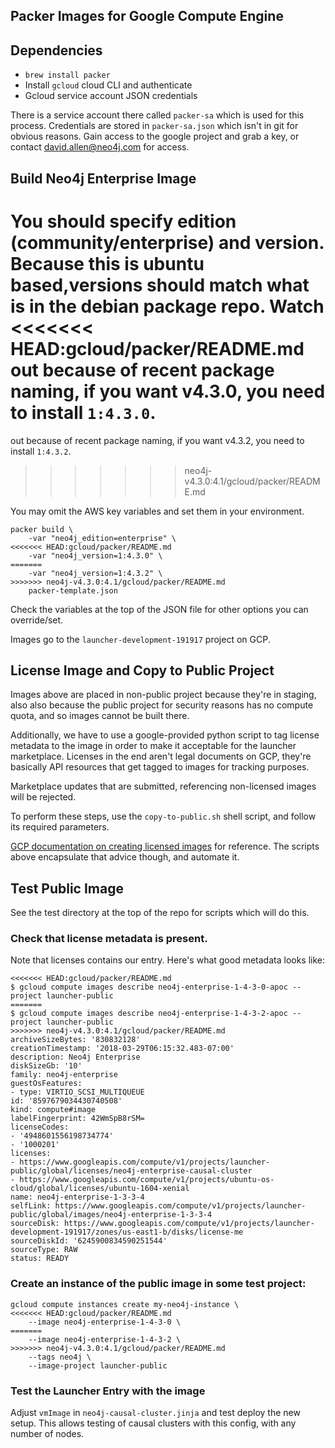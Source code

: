 ## Packer Images for Google Compute Engine
  
## Dependencies

* `brew install packer`
* Install `gcloud` cloud CLI and authenticate
* Gcloud service account JSON credentials

There is a service account there called `packer-sa` which is used
for this process.  Credentials are stored in `packer-sa.json` which isn't in
git for obvious reasons.  Gain access to the google project and grab a key, or
contact <david.allen@neo4j.com> for access.

## Build Neo4j Enterprise Image

You should specify edition (community/enterprise) and version.  Because this is
ubuntu based,versions should match what is in the debian package repo.  Watch 
<<<<<<< HEAD:gcloud/packer/README.md
out because of recent package naming, if you want v4.3.0, you need to install
`1:4.3.0`.
=======
out because of recent package naming, if you want v4.3.2, you need to install
`1:4.3.2`.
>>>>>>> neo4j-v4.3.0:4.1/gcloud/packer/README.md

You may omit the AWS key variables and set them in your environment.

```
packer build \
    -var "neo4j_edition=enterprise" \
<<<<<<< HEAD:gcloud/packer/README.md
    -var "neo4j_version=1:4.3.0" \
=======
    -var "neo4j_version=1:4.3.2" \
>>>>>>> neo4j-v4.3.0:4.1/gcloud/packer/README.md
    packer-template.json
```

Check the variables at the top of the JSON file for other options you can override/set.

Images go to the `launcher-development-191917` project on GCP.

## License Image and Copy to Public Project

Images above are placed in non-public project because they're in staging, also also because the public project for security reasons has no compute quota, and so images cannot be built there.

Additionally, we have to use a google-provided python script to tag
license metadata to the image in order to make it acceptable for the
launcher marketplace.  Licenses in the end aren't legal documents on GCP, they're
basically API resources that get tagged to images for tracking purposes.

Marketplace updates that are submitted, referencing non-licensed images will be rejected.

To perform these steps, use the `copy-to-public.sh` shell script, and follow
its required parameters.

[GCP documentation on creating licensed images](https://cloud.google.com/launcher/docs/partners/technical-components#create_the_base_solution_vm) for reference.  The scripts above encapsulate that advice though, and automate it.

## Test Public Image

See the test directory at the top of the repo for scripts which will do this.

### Check that license metadata is present.  

Note that licenses contains our entry.  Here's what good metadata looks like:

```
<<<<<<< HEAD:gcloud/packer/README.md
$ gcloud compute images describe neo4j-enterprise-1-4-3-0-apoc --project launcher-public
=======
$ gcloud compute images describe neo4j-enterprise-1-4-3-2-apoc --project launcher-public
>>>>>>> neo4j-v4.3.0:4.1/gcloud/packer/README.md
archiveSizeBytes: '830832128'
creationTimestamp: '2018-03-29T06:15:32.483-07:00'
description: Neo4j Enterprise
diskSizeGb: '10'
family: neo4j-enterprise
guestOsFeatures:
- type: VIRTIO_SCSI_MULTIQUEUE
id: '8597679034430740508'
kind: compute#image
labelFingerprint: 42WmSpB8rSM=
licenseCodes:
- '4948601556198734774'
- '1000201'
licenses:
- https://www.googleapis.com/compute/v1/projects/launcher-public/global/licenses/neo4j-enterprise-causal-cluster
- https://www.googleapis.com/compute/v1/projects/ubuntu-os-cloud/global/licenses/ubuntu-1604-xenial
name: neo4j-enterprise-1-3-3-4
selfLink: https://www.googleapis.com/compute/v1/projects/launcher-public/global/images/neo4j-enterprise-1-3-3-4
sourceDisk: https://www.googleapis.com/compute/v1/projects/launcher-development-191917/zones/us-east1-b/disks/license-me
sourceDiskId: '6245900834590251544'
sourceType: RAW
status: READY
```

### Create an instance of the public image in some test project:

```
gcloud compute instances create my-neo4j-instance \
<<<<<<< HEAD:gcloud/packer/README.md
    --image neo4j-enterprise-1-4-3-0 \
=======
    --image neo4j-enterprise-1-4-3-2 \
>>>>>>> neo4j-v4.3.0:4.1/gcloud/packer/README.md
    --tags neo4j \
    --image-project launcher-public
```

### Test the Launcher Entry with the image

Adjust `vmImage` in `neo4j-causal-cluster.jinja` and test deploy the new setup.  This
allows testing of causal clusters with this config, with any number of nodes.